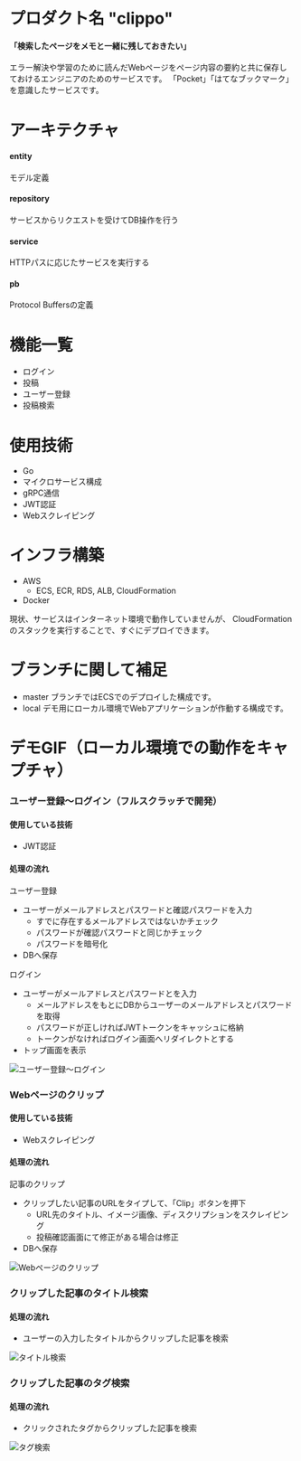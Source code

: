 # プロダクト名 "clippo"

#### 「検索したページをメモと一緒に残しておきたい」

エラー解決や学習のために読んだWebページをページ内容の要約と共に保存しておけるエンジニアのためのサービスです。
「Pocket」「はてなブックマーク」を意識したサービスです。

# アーキテクチャ
#### entity
モデル定義

#### repository
サービスからリクエストを受けてDB操作を行う

#### service
HTTPパスに応じたサービスを実行する

#### pb
Protocol Buffersの定義

# 機能一覧

- ログイン
- 投稿
- ユーザー登録
- 投稿検索

# 使用技術

- Go
- マイクロサービス構成
- gRPC通信
- JWT認証
- Webスクレイピング

# インフラ構築

- AWS
  - ECS, ECR, RDS, ALB,  CloudFormation
- Docker

現状、サービスはインターネット環境で動作していませんが、
CloudFormationのスタックを実行することで、すぐにデプロイできます。

# ブランチに関して補足

- master
    ブランチではECSでのデプロイした構成です。
- local
    デモ用にローカル環境でWebアプリケーションが作動する構成です。

# デモGIF（ローカル環境での動作をキャプチャ）

### ユーザー登録〜ログイン（フルスクラッチで開発）

#### 使用している技術
- JWT認証

#### 処理の流れ
ユーザー登録
- ユーザーがメールアドレスとパスワードと確認パスワードを入力
    - すでに存在するメールアドレスではないかチェック
    - パスワードが確認パスワードと同じかチェック
    - パスワードを暗号化
- DBへ保存

ログイン
- ユーザーがメールアドレスとパスワードとを入力
    - メールアドレスをもとにDBからユーザーのメールアドレスとパスワードを取得
    - パスワードが正しければJWTトークンをキャッシュに格納
    - トークンがなければログイン画面へリダイレクトとする
- トップ画面を表示

![ユーザー登録〜ログイン](https://github.com/kskumgk63/clippo-go/blob/local/GIF/signup-login-top.gif)

### Webページのクリップ

#### 使用している技術
- Webスクレイピング

#### 処理の流れ
記事のクリップ
- クリップしたい記事のURLをタイプして、「Clip」ボタンを押下
    - URL先のタイトル、イメージ画像、ディスクリプションをスクレイピング
    - 投稿確認画面にて修正がある場合は修正
- DBへ保存

![Webページのクリップ](https://github.com/kskumgk63/clippo-go/blob/local/GIF/clip.gif)

### クリップした記事のタイトル検索

#### 処理の流れ
- ユーザーの入力したタイトルからクリップした記事を検索

![タイトル検索](https://github.com/kskumgk63/clippo-go/blob/local/GIF/searchTitle.gif)

### クリップした記事のタグ検索

#### 処理の流れ
- クリックされたタグからクリップした記事を検索

![タグ検索](https://github.com/kskumgk63/clippo-go/blob/local/GIF/search.gif)
